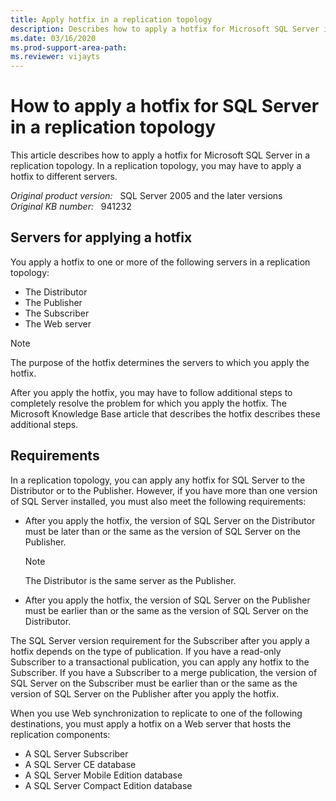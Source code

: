 ```yaml
---
title: Apply hotfix in a replication topology
description: Describes how to apply a hotfix for Microsoft SQL Server in a replication topology.
ms.date: 03/16/2020
ms.prod-support-area-path:
ms.reviewer: vijayts
---
```

# How to apply a hotfix for SQL Server in a replication topology

This article describes how to apply a hotfix for Microsoft SQL Server in a replication topology. In a replication topology, you may have to apply a hotfix to different servers.

_Original product version:_ &nbsp; SQL Server 2005 and the later versions  
_Original KB number:_ &nbsp; 941232

## Servers for applying a hotfix

You apply a hotfix to one or more of the following servers in a replication topology:

- The Distributor
- The Publisher
- The Subscriber
- The Web server

> [!NOTE]
> The purpose of the hotfix determines the servers to which you apply the hotfix.

After you apply the hotfix, you may have to follow additional steps to completely resolve the problem for which you apply the hotfix. The Microsoft Knowledge Base article that describes the hotfix describes these additional steps.

## Requirements

In a replication topology, you can apply any hotfix for SQL Server to the Distributor or to the Publisher. However, if you have more than one version of SQL Server installed, you must also meet the following requirements:

- After you apply the hotfix, the version of SQL Server on the Distributor must be later than or the same as the version of SQL Server on the Publisher.

    > [!NOTE]
    > The Distributor is the same server as the Publisher.

- After you apply the hotfix, the version of SQL Server on the Publisher must be earlier than or the same as the version of SQL Server on the Distributor.

The SQL Server version requirement for the Subscriber after you apply a hotfix depends on the type of publication. If you have a read-only Subscriber to a transactional publication, you can apply any hotfix to the Subscriber. If you have a Subscriber to a merge publication, the version of SQL Server on the Subscriber must be earlier than or the same as the version of SQL Server on the Publisher after you apply the hotfix.

When you use Web synchronization to replicate to one of the following destinations, you must apply a hotfix on a Web server that hosts the replication components:

- A SQL Server Subscriber
- A SQL Server CE database
- A SQL Server Mobile Edition database
- A SQL Server Compact Edition database
